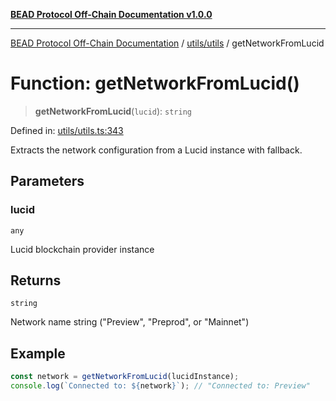 [**BEAD Protocol Off-Chain Documentation v1.0.0**](../../../README.md)

***

[BEAD Protocol Off-Chain Documentation](../../../modules.md) / [utils/utils](../README.md) / getNetworkFromLucid

# Function: getNetworkFromLucid()

> **getNetworkFromLucid**(`lucid`): `string`

Defined in: [utils/utils.ts:343](https://github.com/cmorgado/Bead-Cardano/blob/24017eb600ede1b71f111ffff6b54d88eb612b06/Aiken/bead/off-chain/utils/utils.ts#L343)

Extracts the network configuration from a Lucid instance with fallback.

## Parameters

### lucid

`any`

Lucid blockchain provider instance

## Returns

`string`

Network name string ("Preview", "Preprod", or "Mainnet")

## Example

```typescript
const network = getNetworkFromLucid(lucidInstance);
console.log(`Connected to: ${network}`); // "Connected to: Preview"
```
